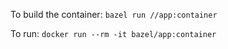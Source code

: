 To build the container:
`bazel run //app:container`

To run:
`docker run --rm -it bazel/app:container`

